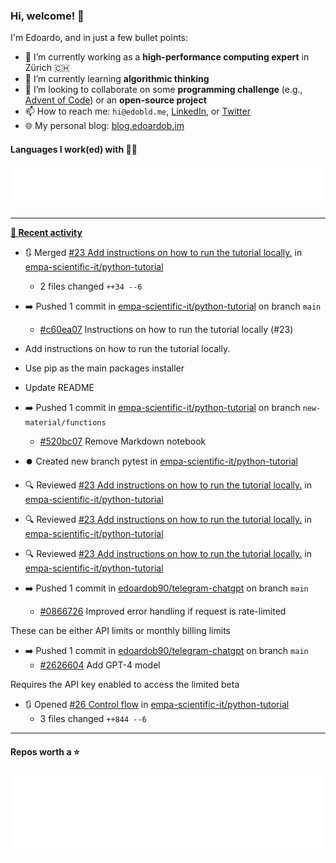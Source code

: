### Hi, welcome! 👋 

I'm Edoardo, and in just a few bullet points:

- 🔭 I’m currently working as a **high-performance computing expert** in Zürich 🇨🇭
- 🌱 I’m currently learning **algorithmic thinking**
- 👯 I’m looking to collaborate on some **programming challenge** (e.g., [Advent of Code](https://github.com/edoardob90/aoc2022)) or an **open-source project**
- 📫 How to reach me: `hi@edobld.me`, [LinkedIn](https://linkedin.com/in/edobld), or [Twitter](https://twitter.com/eadweard90)
- 🌐 My personal blog: [blog.edoardob.im](https://blog.edoardob.im)

#### Languages I work(ed) with 👨‍💻

<img src="https://github.com/edoardob90/edoardob90/blob/main/.cache/languages.svg">

---

**[📰 Recent activity](https://github.com/edoardob90)**
* 🔃 Merged [#23 Add instructions on how to run the tutorial locally.](https://github.com/empa-scientific-it/python-tutorial/pull/23) in [empa-scientific-it/python-tutorial](https://github.com/empa-scientific-it/python-tutorial)
  * 2 files changed `++34 --6`
* ➡️ Pushed 1 commit in [empa-scientific-it/python-tutorial](https://github.com/empa-scientific-it/python-tutorial) on branch `main`
  * [#c60ea07](https://github.com/empa-scientific-it/python-tutorial/commit/c60ea07) Instructions on how to run the tutorial locally (#23)

* Add instructions on how to run the tutorial locally.

* Use pip as the main packages installer

* Update README
* ➡️ Pushed 1 commit in [empa-scientific-it/python-tutorial](https://github.com/empa-scientific-it/python-tutorial) on branch `new-material/functions`
  * [#520bc07](https://github.com/empa-scientific-it/python-tutorial/commit/520bc07) Remove Markdown notebook
* ⏺️ Created new branch pytest in [empa-scientific-it/python-tutorial](https://github.com/empa-scientific-it/python-tutorial)
* 🔍 Reviewed [#23 Add instructions on how to run the tutorial locally.](https://github.com/empa-scientific-it/python-tutorial/pull/23) in [empa-scientific-it/python-tutorial](https://github.com/empa-scientific-it/python-tutorial)
* 🔍 Reviewed [#23 Add instructions on how to run the tutorial locally.](https://github.com/empa-scientific-it/python-tutorial/pull/23) in [empa-scientific-it/python-tutorial](https://github.com/empa-scientific-it/python-tutorial)
* 🔍 Reviewed [#23 Add instructions on how to run the tutorial locally.](https://github.com/empa-scientific-it/python-tutorial/pull/23) in [empa-scientific-it/python-tutorial](https://github.com/empa-scientific-it/python-tutorial)
* ➡️ Pushed 1 commit in [edoardob90/telegram-chatgpt](https://github.com/edoardob90/telegram-chatgpt) on branch `main`
  * [#0866726](https://github.com/edoardob90/telegram-chatgpt/commit/0866726) Improved error handling if request is rate-limited

These can be either API limits or monthly billing limits
* ➡️ Pushed 1 commit in [edoardob90/telegram-chatgpt](https://github.com/edoardob90/telegram-chatgpt) on branch `main`
  * [#2626604](https://github.com/edoardob90/telegram-chatgpt/commit/2626604) Add GPT-4 model

Requires the API key enabled to access the limited beta
* 🔃 Opened [#26 Control flow](https://github.com/empa-scientific-it/python-tutorial/pull/26) in [empa-scientific-it/python-tutorial](https://github.com/empa-scientific-it/python-tutorial)
  * 3 files changed `++844 --6`


---

#### Repos worth a ⭐

<img src="https://github.com/edoardob90/edoardob90/blob/main/.cache/stars.svg">

<!--
- ⚡ Fun fact: ...
- 🤔 I’m looking for help with ...
- 💬 Ask me about ...
-->

